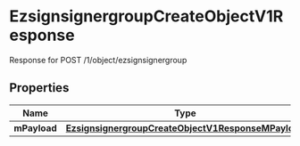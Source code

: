 

# EzsignsignergroupCreateObjectV1Response

Response for POST /1/object/ezsignsignergroup

## Properties

| Name | Type | Description | Notes |
|------------ | ------------- | ------------- | -------------|
|**mPayload** | [**EzsignsignergroupCreateObjectV1ResponseMPayload**](EzsignsignergroupCreateObjectV1ResponseMPayload.md) |  |  |



